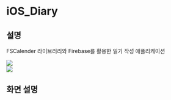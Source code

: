 # iOS_Diary  

## 설명   
FSCalender 라이브러리와 Firebase를 활용한 일기 작성 애플리케이션

![](https://cloud.githubusercontent.com/assets/5186464/16540124/efc51f72-408b-11e6-934a-4e750b8b55bb.png)   
![](https://1.bp.blogspot.com/-YIfQT6q8ZM4/Vzyq5z1B8HI/AAAAAAAAAAc/UmWSSMLKtKgtH7CACElUp12zXkrPK5UoACLcB/s1600/image00.png)   

## 화면 설명
